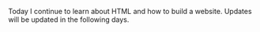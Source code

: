 Today I continue to learn about HTML and how to build a website.
Updates will be updated in the following days.
